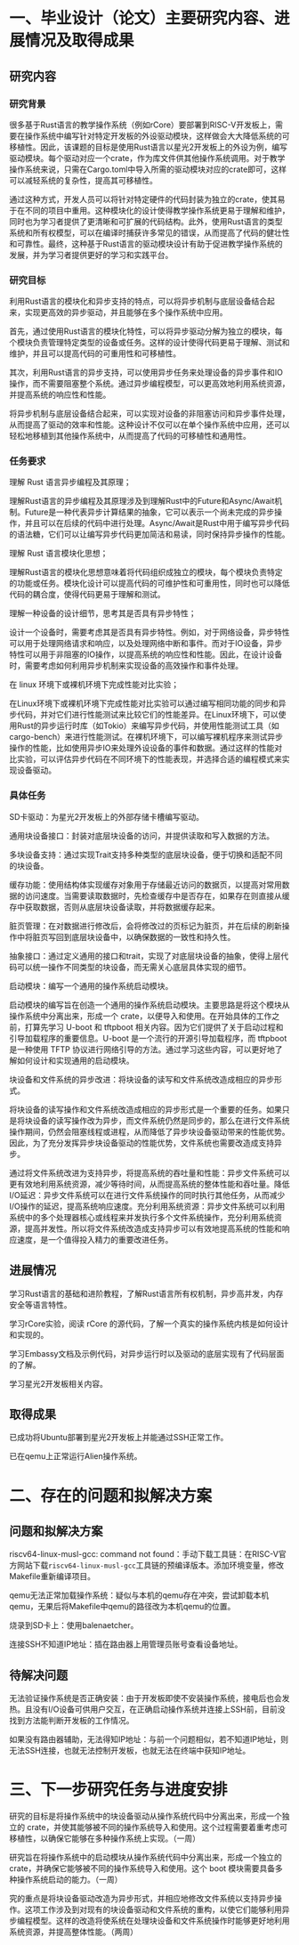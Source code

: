#  一、毕业设计（论文）主要研究内容、进展情况及取得成果

## 研究内容

### 研究背景

很多基于Rust语言的教学操作系统（例如rCore）要部署到RISC-V开发板上，需要在操作系统中编写针对特定开发板的外设驱动模块，这样做会大大降低系统的可移植性。因此，该课题的目标是使用Rust语言以星光2开发板上的外设为例，编写驱动模块。每个驱动对应一个crate，作为库文件供其他操作系统调用。对于教学操作系统来说，只需在Cargo.toml中导入所需的驱动模块对应的crate即可，这样可以减轻系统的复杂性，提高其可移植性。

通过这种方式，开发人员可以将针对特定硬件的代码封装为独立的crate，使其易于在不同的项目中重用。这种模块化的设计使得教学操作系统更易于理解和维护，同时也为学习者提供了更清晰和可扩展的代码结构。此外，使用Rust语言的类型系统和所有权模型，可以在编译时捕获许多常见的错误，从而提高了代码的健壮性和可靠性。最终，这种基于Rust语言的驱动模块设计有助于促进教学操作系统的发展，并为学习者提供更好的学习和实践平台。

### 研究目标

利用Rust语言的模块化和异步支持的特点，可以将异步机制与底层设备结合起来，实现更高效的异步驱动，并且能够在多个操作系统中应用。

首先，通过使用Rust语言的模块化特性，可以将异步驱动分解为独立的模块，每个模块负责管理特定类型的设备或任务。这样的设计使得代码更易于理解、测试和维护，并且可以提高代码的可重用性和可移植性。

其次，利用Rust语言的异步支持，可以使用异步任务来处理设备的异步事件和IO操作，而不需要阻塞整个系统。通过异步编程模型，可以更高效地利用系统资源，并提高系统的响应性和性能。

将异步机制与底层设备结合起来，可以实现对设备的非阻塞访问和异步事件处理，从而提高了驱动的效率和性能。这种设计不仅可以在单个操作系统中应用，还可以轻松地移植到其他操作系统中，从而提高了代码的可移植性和通用性。

### 任务要求

理解 Rust 语⾔异步编程及其原理；

理解Rust语言的异步编程及其原理涉及到理解Rust中的Future和Async/Await机制。Future是一种代表异步计算结果的抽象，它可以表示一个尚未完成的异步操作，并且可以在后续的代码中进行处理。Async/Await是Rust中用于编写异步代码的语法糖，它们可以让编写异步代码更加简洁和易读，同时保持异步操作的性能。

理解 Rust 语⾔模块化思想；

理解Rust语言的模块化思想意味着将代码组织成独立的模块，每个模块负责特定的功能或任务。模块化设计可以提高代码的可维护性和可重用性，同时也可以降低代码的耦合度，使得代码更易于理解和测试。

理解⼀种设备的设计细节，思考其是否具有异步特性；

设计一个设备时，需要考虑其是否具有异步特性。例如，对于网络设备，异步特性可以用于处理网络请求和响应，以及处理网络中断和事件。而对于IO设备，异步特性可以用于非阻塞的IO操作，以提高系统的响应性和性能。因此，在设计设备时，需要考虑如何利用异步机制来实现设备的高效操作和事件处理。

在 linux 环境下或裸机环境下完成性能对⽐实验；

在Linux环境下或裸机环境下完成性能对比实验可以通过编写相同功能的同步和异步代码，并对它们进行性能测试来比较它们的性能差异。在Linux环境下，可以使用Rust的异步运行时库（如Tokio）来编写异步代码，并使用性能测试工具（如cargo-bench）来进行性能测试。在裸机环境下，可以编写裸机程序来测试异步操作的性能，比如使用异步IO来处理外设设备的事件和数据。通过这样的性能对比实验，可以评估异步代码在不同环境下的性能表现，并选择合适的编程模式来实现设备驱动。

### 具体任务

SD卡驱动：为星光2开发板上的外部存储卡槽编写驱动。

通用块设备接口：封装对底层块设备的访问，并提供读取和写入数据的方法。

多块设备支持：通过实现Trait支持多种类型的底层块设备，便于切换和适配不同的块设备。

缓存功能：使用结构体实现缓存对象用于存储最近访问的数据页，以提高对常用数据的访问速度。当需要读取数据时，先检查缓存中是否存在，如果存在则直接从缓存中获取数据，否则从底层块设备读取，并将数据缓存起来。

脏页管理：在对数据进行修改后，会将修改过的页标记为脏页，并在后续的刷新操作中将脏页写回到底层块设备中，以确保数据的一致性和持久性。

抽象接口：通过定义通用的接口和trait，实现了对底层块设备的抽象，使得上层代码可以统一操作不同类型的块设备，而无需关心底层具体实现的细节。

启动模块：编写一个通用的操作系统启动模块。

启动模块的编写旨在创造一个通用的操作系统启动模块。主要思路是将这个模块从操作系统中分离出来，形成一个 crate，以便导入和使用。在开始具体的工作之前，打算先学习 U-boot 和 tftpboot 相关内容。因为它们提供了关于启动过程和引导加载程序的重要信息。U-boot 是一个流行的开源引导加载程序，而 tftpboot 是一种使用 TFTP 协议进行网络引导的方法。通过学习这些内容，可以更好地了解如何设计和实现通用的启动模块。

块设备和文件系统的异步改进：将块设备的读写和文件系统改造成相应的异步形式。

将块设备的读写操作和文件系统改造成相应的异步形式是一个重要的任务。如果只是将块设备的读写操作改为异步，而文件系统仍然是同步的，那么在进行文件系统操作期间，仍然会阻塞线程或进程，从而降低了异步块设备驱动带来的性能优势。因此，为了充分发挥异步块设备驱动的性能优势，文件系统也需要改造成支持异步。

通过将文件系统改进为支持异步，将提高系统的吞吐量和性能：异步文件系统可以更有效地利用系统资源，减少等待时间，从而提高系统的整体性能和吞吐量。降低I/O延迟：异步文件系统可以在进行文件系统操作的同时执行其他任务，从而减少I/O操作的延迟，提高系统响应速度。充分利用系统资源：异步文件系统可以利用系统中的多个处理器核心或线程来并发执行多个文件系统操作，充分利用系统资源，提高并发性。所以将文件系统改造成支持异步可以有效地提高系统的性能和响应速度，是一个值得投入精力的重要改进任务。

## 进展情况

学习Rust语言的基础和进阶教程，了解Rust语言所有权机制，异步高并发，内存安全等语言特性。

学习rCore实验，阅读 rCore 的源代码，了解一个真实的操作系统内核是如何设计和实现的。

学习Embassy文档及示例代码，对异步运行时以及驱动的底层实现有了代码层面的了解。

学习星光2开发板相关内容。

## 取得成果

已成功将Ubuntu部署到星光2开发板上并能通过SSH正常工作。

已在qemu上正常运行Alien操作系统。

#  二、存在的问题和拟解决方案

## 问题和拟解决方案

riscv64-linux-musl-gcc: command not found：手动下载工具链：在RISC-V官方网站下载`riscv64-linux-musl-gcc`工具链的预编译版本。添加环境变量，修改Makefile重新编译项目。

qemu无法正常加载操作系统：疑似与本机的qemu存在冲突，尝试卸载本机qemu，无果后将Makefile中qemu的路径改为本机qemu的位置。

烧录到SD卡上：使用balenaetcher。

连接SSH不知道IP地址：插在路由器上用管理员账号查看设备地址。

## 待解决问题

无法验证操作系统是否正确安装：由于开发板即使不安装操作系统，接电后也会发热。且没有I/O设备可供用户交互，在正确启动操作系统并连接上SSH前，目前没找到方法能判断开发板的工作情况。

如果没有路由器辅助，无法得知IP地址：与前一个问题相似，若不知道IP地址，则无法SSH连接，也就无法控制开发板，也就无法在终端中获知IP地址。

# 三、下一步研究任务与进度安排

研究的目标是将操作系统中的块设备驱动从操作系统代码中分离出来，形成一个独立的 crate，并使其能够被不同的操作系统导入和使用。这个过程需要着重考虑可移植性，以确保它能够在多种操作系统上实现。（一周）

研究旨在将操作系统中的启动模块从操作系统代码中分离出来，形成一个独立的 crate，并确保它能够被不同的操作系统导入和使用。这个 boot 模块需要具备多种操作系统启动的能力。（一周）

究的重点是将块设备驱动改造为异步形式，并相应地修改文件系统以支持异步操作。这项工作涉及到对现有的块设备驱动和文件系统的重构，以使它们能够利用异步编程模型。这样的改造将使系统在处理块设备和文件系统操作时能够更好地利用系统资源，并提高整体性能。（两周）